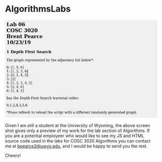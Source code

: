 # AlgorithmsLabs

![Image of Lab 6 Results](https://github.com/BrentPearce/AlgorithmsLabs/blob/master/Lab06Results.png)

Given I am still a student at the University of Wyoming, the above screen shot gives only a preview of my work for the lab section of Algorithms. If you are a potential employeer who would like to see my JS and HTML source code used in the labs for COSC 3020 Algorithms you can contact me at bpearce2@uwyo.edu, and I would be happy to send you the rest.

Cheers!
